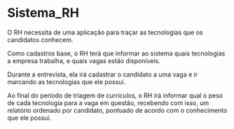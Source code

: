 # Sistema_RH
O RH necessita de uma aplicação para traçar as tecnologias que os candidatos conhecem.

Como cadastros base, o RH terá que informar ao sistema quais tecnologias a empresa trabalha, e quais vagas estão disponíveis.

Durante a entrevista, ela irá cadastrar o candidato a uma vaga e ir marcando as tecnologias que ele possui.

Ao final do período de triagem de currículos, o RH irá informar qual o peso de cada tecnologia para a vaga em questão, recebendo com isso, um relatório ordenado por candidato, pontuado de acordo com o conhecimento que ele possui.



